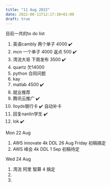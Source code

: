 ```yaml
---
title: "11 Aug 2022"
date: 2022-08-11T12:17:38+01:00
draft: true
---
```



目前一共的to do list

1. 英语cambly 两个单子 4000  ✔️
2. mcn 一个单子 4000 返点 500  ✔️
3. 湾流大哥 下周发布 3500 ✔️
4. quartz 欠14000
5. python 合同问题
6. kay 
7. matlab 4500  ✔️
8. 就业推荐
9. 腾讯云推广   ✔️
10. lloyds银行卡 ✔️ 自动补卡
11. 回复nanlin学生 ✔️
12. lok ✔️

Mon 22 Aug

1. AWS innovate 4k DDL 26 Aug Friday  初稿搞定
2. AWS 峰会 4k DDL 1 Sep  初稿待定


Wed 24 Aug

1. 湾流 阿里 智算  4  搞定
2. 
3. 


